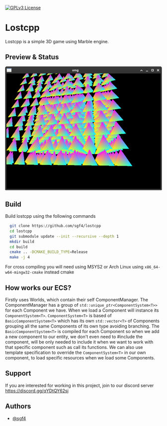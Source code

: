 [![GPLv3 License](https://img.shields.io/badge/License-GPL%20v3-yellow.svg)](https://opensource.org/licenses/)  

# Lostcpp

Lostcpp is a simple 3D game using Marble engine.

## Preview & Status

![preview](https://github.com/sgf4/lostcpp/blob/master/images/preview.png?raw=true)

## Build

Build lostcpp using the following commands

```bash
  git clone https://github.com/sgf4/lostcpp
  cd lostcpp
  git submodule update --init --recursive --depth 1
  mkdir build 
  cd build
  cmake .. -DCMAKE_BUILD_TYPE=Release
  make -j 4
```

For cross compiling you will need using MSYS2 or Arch Linux using `x86_64-w64-mingw32-cmake` instead cmake

## How works our ECS?
Firstly uses Worlds, which contain their self ComponentManager. The ComponentManager has a group of `std::unique_ptr<ComponentSystem<T>>` for each Component we have. When we load a Component will instance its `ComponentSystem<T>`. `ComponentSystem<T>` is based of `BasicComponentSystem<T>` which has its own `std::vector<T>` of Components grouping all the same Components of its own type avoiding branching. The `BasicComponentSystem<T>` is compiled for each Component so when we add a new component to our entity, we don't even need to #include the component, will be only needed to include it when we want to work with that specific component such as call its functions. 
We can also use template specification to override the `ComponentSystem<T>` in our own component, to load specific resources when we load some Components.

## Support

If you are interested for working in this project, join to our discord server https://discord.gg/qYDtQY62sj

## Authors

- [@sgf4](https://www.github.com/sgf4)


